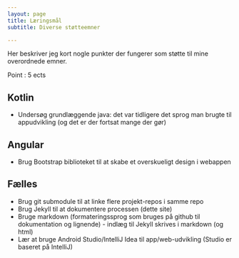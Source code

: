 ```yaml
---
layout: page
title: Læringsmål
subtitle: Diverse støtteemner 

---
```

Her beskriver jeg kort nogle punkter der fungerer som støtte til mine overordnede emner.

Point : 5 ects

## Kotlin
- Undersøg grundlæggende java: det var tidligere det sprog man brugte til appudvikling (og det er der fortsat mange der gør)

## Angular
- Brug Bootstrap biblioteket til at skabe et overskueligt design i webappen

## Fælles
- Brug git submodule til at linke flere projekt-repos i samme repo
- Brug Jekyll til at dokumentere processen (dette site)
- Bruge markdown (formateringssprog som bruges på github til dokumentation og lignende) - indlæg til Jekyll skrives i markdown (og html)
- Lær at bruge Android Studio/IntelliJ Idea til app/web-udvikling (Studio er baseret på IntelliJ)


